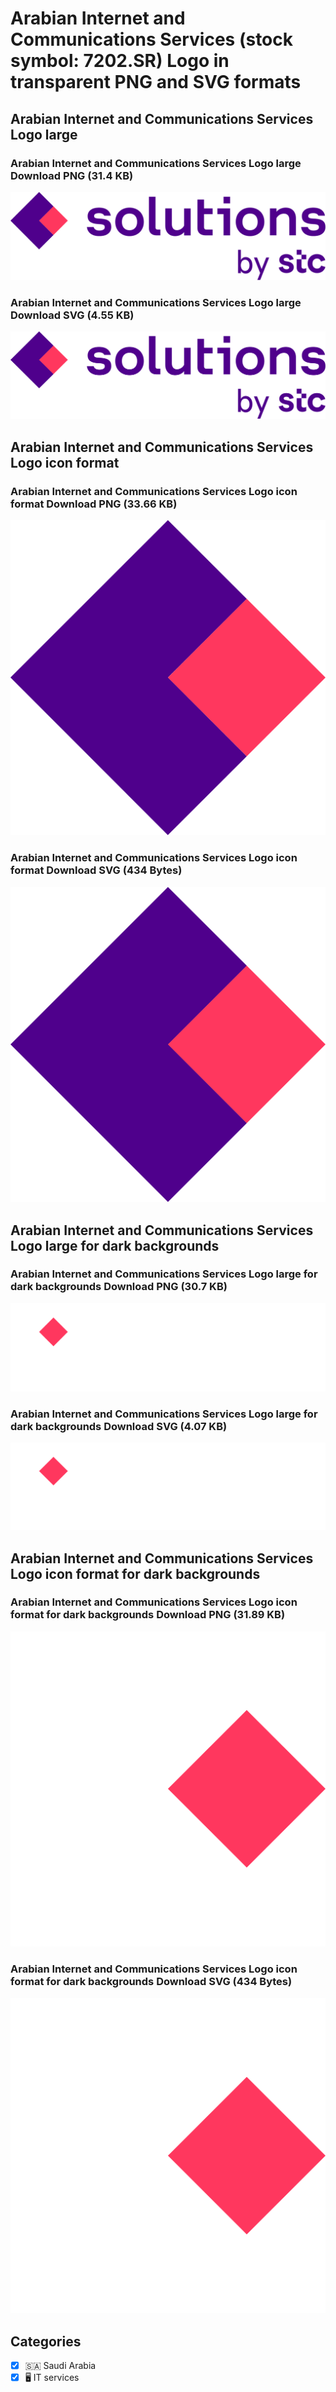 # Arabian Internet and Communications Services (stock symbol: 7202.SR) Logo in transparent PNG and SVG formats

## Arabian Internet and Communications Services Logo large

### Arabian Internet and Communications Services Logo large Download PNG (31.4 KB)

![Arabian Internet and Communications Services Logo large Download PNG (31.4 KB)](/img/orig/7202.SR_BIG-dc85d70a.png)

### Arabian Internet and Communications Services Logo large Download SVG (4.55 KB)

![Arabian Internet and Communications Services Logo large Download SVG (4.55 KB)](/img/orig/7202.SR_BIG-0459996a.svg)

## Arabian Internet and Communications Services Logo icon format

### Arabian Internet and Communications Services Logo icon format Download PNG (33.66 KB)

![Arabian Internet and Communications Services Logo icon format Download PNG (33.66 KB)](/img/orig/7202.SR-694cbf09.png)

### Arabian Internet and Communications Services Logo icon format Download SVG (434 Bytes)

![Arabian Internet and Communications Services Logo icon format Download SVG (434 Bytes)](/img/orig/7202.SR-9e64caea.svg)

## Arabian Internet and Communications Services Logo large for dark backgrounds

### Arabian Internet and Communications Services Logo large for dark backgrounds Download PNG (30.7 KB)

![Arabian Internet and Communications Services Logo large for dark backgrounds Download PNG (30.7 KB)](/img/orig/7202.SR_BIG.D-b095e757.png)

### Arabian Internet and Communications Services Logo large for dark backgrounds Download SVG (4.07 KB)

![Arabian Internet and Communications Services Logo large for dark backgrounds Download SVG (4.07 KB)](/img/orig/7202.SR_BIG.D-0a1cc76b.svg)

## Arabian Internet and Communications Services Logo icon format for dark backgrounds

### Arabian Internet and Communications Services Logo icon format for dark backgrounds Download PNG (31.89 KB)

![Arabian Internet and Communications Services Logo icon format for dark backgrounds Download PNG (31.89 KB)](/img/orig/7202.SR.D-dfa5b601.png)

### Arabian Internet and Communications Services Logo icon format for dark backgrounds Download SVG (434 Bytes)

![Arabian Internet and Communications Services Logo icon format for dark backgrounds Download SVG (434 Bytes)](/img/orig/7202.SR.D-b8141082.svg)



## Categories
- [x] 🇸🇦 Saudi Arabia
- [x] 🖥️ IT services
